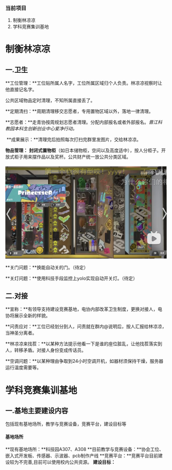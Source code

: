 ### 当前项目

1. 制衡林凉凉
2. 学科竞赛集训基地

# 制衡林凉凉

## 一.卫生

**工位管理：**工位贴所属人名字，工位所属区域归个人负责。林凉凉视察时让他直接记名字。

公共区域物品定时清理，不知所属直接丢了。

**定期清扫：**周期清理移交志愿者，专用置物区域以外，落地一律清理。

​	**志愿者：**走青协按周规划志愿者清理。分配内部报名或者外部报名。*晋江科教园本科生创新创业中心爱净行动。*

​	**成果展示：**清理完后拍照每次打扫完群里发图片，交给林凉凉。

**物品管理：** **封闭式置物柜**（如日本储物柜，空间以及高度适中），按人分柜子。开放式柜子用来摆作品以及奖杯。公共财产统一放公共分类区域。

![柜子示例](.\pic\image-20231026231649908.png)

**关门问题：**换能自动关的门。（待定）

**关灯问题：**使用科技手段监控上yolo实现自动开关灯。（待定）

## 二.对接

**宣称：**有领导支持建设竞赛基地，电协内部改革卫生制度，更换对接人，电协将展示全新的样貌。

**问责应对：**工位已经划分到人，问责就在群内@说明后，按人汇报给林凉凉，当神圣分离者。

**林凉凉来找茬：**以某种方法提示他看一下是谁的座位脏乱，让他找茬落实到人，转移矛盾。对接人身份变成传话员。

**空调问题：**以某种理由争取到24小时空调开机，如器材须保持干燥，服务器运行温度需要等。

# 学科竞赛集训基地

## 一.**基地主要建设内容**

包括现有基地场所，教学与竞赛设备，竞赛平台，建设目标等

#### 基地场所

**现有基地场所：**科技园A307、A308
**目前教学与竞赛设备：**协会工位、嵌入式开发板、传感器、示波器、pcb制作产线
**竞赛平台：**竞赛平台目前建设较为不完善,目前可以使用校内公共资源。
**建设目标：**
